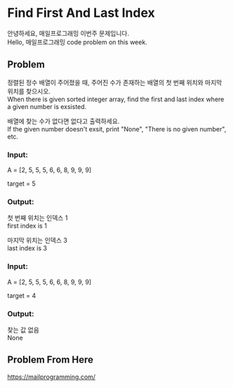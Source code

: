 # Find First And Last Index
안녕하세요, 매일프로그래밍 이번주 문제입니다.  
Hello, 매일프로그래밍 code problem on this week.  
  
## Problem  
정렬된 정수 배열이 주어졌을 때, 주어진 수가 존재하는 배열의 첫 번째 위치와 마지막 위치를 찾으시오.  
When there is given sorted integer array, find the first and last index where a given number is exsisted.
   
  
배열에 찾는 수가 없다면 없다고 출력하세요.  
If the given number doesn't exsit, print "None", "There is no given number", etc.  
  
  
### Input:  
  
A = [2, 5, 5, 5, 6, 6, 8, 9, 9, 9]  
  
target = 5  
  
### Output:  
  
첫 번째 위치는 인덱스 1  
first index is 1  
  
마지막 위치는 인덱스 3  
last index is 3  
  
  
### Input:  
  
A = [2, 5, 5, 5, 6, 6, 8, 9, 9, 9]  
  
target = 4  
  
### Output:  
  
찾는 값 없음  
None  
  
## Problem From Here
https://mailprogramming.com/
